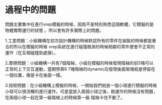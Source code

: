 過程中的問題
===



問題主要集中在進行vrep模擬的時候，因爲不是特別熟悉這個軟體，它模擬的是物體實際運行的狀態
。所以會有許多實際上的問題。

1.工差問題：小組機構在初次設計機構的時候默認所有的零件在組裝的時候都是重合的所以在模擬的時候
vrep系統在進行碰撞檢測的時候相鄰的零件便會不正常的運作（在互相碰撞到處彈）。


2.摩擦問題：小組機構一共有7個階梯，小組在模擬的時候發現階梯的前5塊可以正常的上下交互運動，當開啓第6 7塊階梯的dynamic后發現後面兩塊衹是停留在一個位置，像是卡在後面一樣。


3.扭矩問題：在小組機構上模擬的時候，一開始我們衹放一個小球進行模擬的時候小球可以很流暢的進行運作。可是當放入兩個小球之後，剛運作的時候沒有問題，在兩個小球一起在第一級階梯上的時候第一級
階梯卡住不動了。

